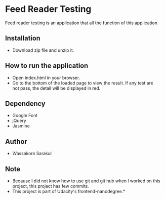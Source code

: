 # Feed Reader Testing #
Feed reader testing is an application that all the function of this application.

## Installation ##
* Download zip file and unzip it.

## How to run the application ##
* Open index.html in your browser.
* Go to the bottom of the loaded page to view the result. If any test are not pass, the detail will be displayed
   in red.

## Dependency ##
* Google Font
* jQuery
* Jasmine

## Author ##
* Wassakorn Sarakul

## Note ##
* Because I did not know how to use git and git hub when I worked on this project, this project has few commits.
* This project is part of Udacity's frontend-nanodegree.*
